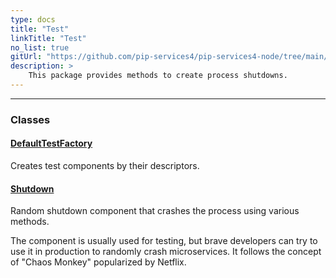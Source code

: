 ```yaml
---
type: docs
title: "Test"
linkTitle: "Test"
no_list: true
gitUrl: "https://github.com/pip-services4/pip-services4-node/tree/main/pip-services4-container-node"
description: >
    This package provides methods to create process shutdowns.
---
```

---

<div class="module-body"> 

### Classes

#### [DefaultTestFactory](default_test_factory)
Creates test components by their descriptors.


#### [Shutdown](shutdown)
Random shutdown component that crashes the process
using various methods.

The component is usually used for testing, but brave developers
can try to use it in production to randomly crash microservices.
It follows the concept of "Chaos Monkey" popularized by Netflix.

</div>
